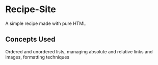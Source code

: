 # Recipe-Site
A simple recipe made with pure HTML

## Concepts Used
Ordered and unordered lists, managing absolute and relative links and images, formatting techniques
